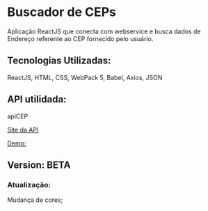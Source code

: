 # Buscador de CEPs

Aplicação ReactJS que conecta com webservice e busca dados de Endereço referente ao CEP fornecido pelo usuário.

## Tecnologias Utilizadas: 
ReactJS, HTML, CSS, WebPack 5, Babel, Axios, JSON

## API utilidada:
apiCEP

[Site da API](https://apicep.com/api-de-consulta/)

[Demo:](https://search-cep-ecru.vercel.app/)

## Version: BETA

### Atualização: 
Mudança de cores;



